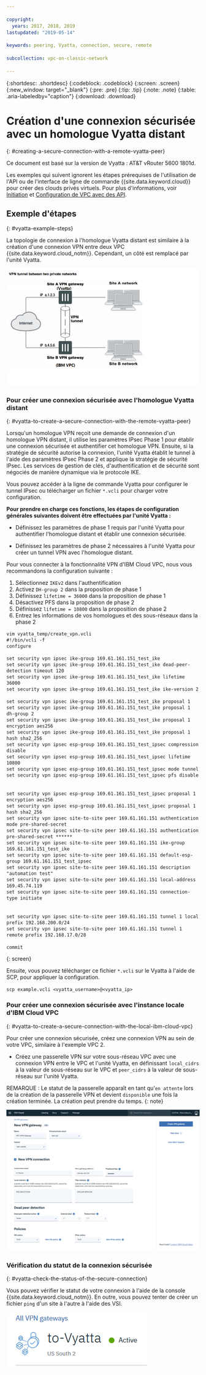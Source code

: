 ```yaml
---

copyright:
  years: 2017, 2018, 2019
lastupdated: "2019-05-14"

keywords: peering, Vyatta, connection, secure, remote

subcollection: vpc-on-classic-network

---
```


{:shortdesc: .shortdesc}
{:codeblock: .codeblock}
{:screen: .screen}
{:new_window: target="_blank"}
{:pre: .pre}
{:tip: .tip}
{:note: .note}
{:table: .aria-labeledby="caption"}
{:download: .download}


# Création d'une connexion sécurisée avec un homologue Vyatta distant
{: #creating-a-secure-connection-with-a-remote-vyatta-peer}

Ce document est basé sur la version de Vyatta : AT&T vRouter 5600 1801d.

Les exemples qui suivent ignorent les étapes prérequises de l'utilisation de l'API ou de l'interface de ligne de commande {{site.data.keyword.cloud}} pour créer des clouds privés virtuels. Pour plus d'informations, voir [Initiation](/docs/vpc-on-classic?topic=vpc-on-classic-getting-started) et [Configuration de VPC avec des API](/docs/vpc-on-classic?topic=vpc-on-classic-creating-a-vpc-using-the-rest-apis).

## Exemple d'étapes
{: #vyatta-example-steps}

La topologie de connexion à l'homologue Vyatta distant est similaire à la création d'une connexion VPN entre deux VPC {{site.data.keyword.cloud_notm}}. Cependant, un côté est remplacé par l'unité Vyatta.

![entrer la description de l'image ici](images/vpc-vpn-vy-figure.png)

### Pour créer une connexion sécurisée avec l'homologue Vyatta distant
{: #vyatta-to-create-a-secure-connection-with-the-remote-vyatta-peer}

Lorsqu'un homologue VPN reçoit une demande de connexion d'un homologue VPN distant, il utilise les paramètres IPsec Phase 1 pour établir une connexion sécurisée et authentifier cet homologue VPN. Ensuite, si la stratégie de sécurité autorise la connexion, l'unité Vyatta établit le tunnel à l'aide des paramètres IPsec Phase 2 et applique la stratégie de sécurité IPsec. Les services de gestion de clés, d'authentification et de sécurité sont négociés de manière dynamique via le protocole IKE.

Vous pouvez accéder à la ligne de commande Vyatta pour configurer le tunnel IPsec ou télécharger un fichier `*.vcli` pour charger votre configuration.

**Pour prendre en charge ces fonctions, les étapes de configuration générales suivantes doivent être effectuées par l'unité Vyatta :**

* Définissez les paramètres de phase 1 requis par l'unité Vyatta pour authentifier l'homologue distant et établir une connexion sécurisée.

* Définissez les paramètres de phase 2 nécessaires à l'unité Vyatta pour créer un tunnel VPN avec l'homologue distant.

Pour vous connecter à la fonctionnalité VPN d'IBM Cloud VPC, nous vous recommandons la configuration suivante :

1. Sélectionnez `IKEv2` dans l'authentification
2. Activez `DH-group 2` dans la proposition de phase 1
3. Définissez `lifetime = 36000` dans la proposition de phase 1
4. Désactivez PFS dans la proposition de phase 2
5. Définissez `lifetime = 10800` dans la proposition de phase 2
6. Entrez les informations de vos homologues et des sous-réseaux dans la phase 2

```
vim vyatta_temp/create_vpn.vcli
#!/bin/vcli -f
configure

set security vpn ipsec ike-group 169.61.161.151_test_ike
set security vpn ipsec ike-group 169.61.161.151_test_ike dead-peer-detection timeout 120
set security vpn ipsec ike-group 169.61.161.151_test_ike lifetime 36000
set security vpn ipsec ike-group 169.61.161.151_test_ike ike-version 2

set security vpn ipsec ike-group 169.61.161.151_test_ike proposal 1
set security vpn ipsec ike-group 169.61.161.151_test_ike proposal 1 dh-group 2
set security vpn ipsec ike-group 169.61.161.151_test_ike proposal 1 encryption aes256
set security vpn ipsec ike-group 169.61.161.151_test_ike proposal 1 hash sha2_256
set security vpn ipsec esp-group 169.61.161.151_test_ipsec compression disable
set security vpn ipsec esp-group 169.61.161.151_test_ipsec lifetime 10800
set security vpn ipsec esp-group 169.61.161.151_test_ipsec mode tunnel
set security vpn ipsec esp-group 169.61.161.151_test_ipsec pfs disable


set security vpn ipsec esp-group 169.61.161.151_test_ipsec proposal 1 encryption aes256
set security vpn ipsec esp-group 169.61.161.151_test_ipsec proposal 1 hash sha2_256
set security vpn ipsec site-to-site peer 169.61.161.151 authentication mode pre-shared-secret
set security vpn ipsec site-to-site peer 169.61.161.151 authentication pre-shared-secret ******
set security vpn ipsec site-to-site peer 169.61.161.151 ike-group 169.61.161.151_test_ike
set security vpn ipsec site-to-site peer 169.61.161.151 default-esp-group 169.61.161.151_test_ipsec
set security vpn ipsec site-to-site peer 169.61.161.151 description "automation test"
set security vpn ipsec site-to-site peer 169.61.161.151 local-address 169.45.74.119
set security vpn ipsec site-to-site peer 169.61.161.151 connection-type initiate


set security vpn ipsec site-to-site peer 169.61.161.151 tunnel 1 local prefix 192.168.200.0/24
set security vpn ipsec site-to-site peer 169.61.161.151 tunnel 1 remote prefix 192.168.17.0/28

commit
```
{: screen}

Ensuite, vous pouvez télécharger ce fichier `*.vcli` sur le Vyatta à l'aide de SCP, pour appliquer la configuration.

`scp example.vcli <vyatta_username>@<vyatta_ip>`

### Pour créer une connexion sécurisée avec l'instance locale d'IBM Cloud VPC
{: #vyatta-to-create-a-secure-connection-with-the-local-ibm-cloud-vpc}

 Pour créer une connexion sécurisée, créez une connexion VPN au sein de votre VPC, similaire à l'exemple VPC 2.

* Créez une passerelle VPN sur votre sous-réseau VPC avec une connexion VPN entre le VPC et l'unité Vyatta, en définissant `local_cidrs` à la valeur de sous-réseau sur le VPC et `peer_cidrs` à la valeur de sous-réseau sur l'unité Vyatta.

REMARQUE : Le statut de la passerelle apparaît en tant qu'`en attente` lors de la création de la passerelle VPN et devient `disponible` une fois la création terminée. La création peut prendre du temps.
{: note}

![entrer la description de l'image ici](images/vpc-vpn-vy-connection.png)

### Vérification du statut de la connexion sécurisée
{: #vyatta-check-the-status-of-the-secure-connection}

Vous pouvez vérifier le statut de votre connexion à l'aide de la console {{site.data.keyword.cloud_notm}}. En outre, vous pouvez tenter de créer un fichier `ping` d'un site à l'autre à l'aide des VSI.

![entrer la description de l'image ici](images/vpc-vpn-vy-status.png)
